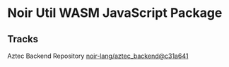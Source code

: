 # Noir Util WASM JavaScript Package

## Tracks

Aztec Backend Repository [noir-lang/aztec_backend@c31a641](https://github.com/noir-lang/aztec_backend/tree/c31a6415091b9ce5ce6bd7dbdbfc3a970cbbe164)
